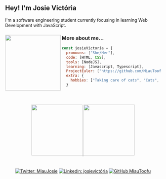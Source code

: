 ## Hey! I'm Josie Victória
<div>
  <div align="left">
    I'm a software engineering student currently focusing in learning Web Development with JavaScript.
  <div align="left">
    <img align="left" src="https://cdn.discordapp.com/attachments/932684797095084043/1021119705253167274/giphy.webp" width="180">  
  
  ### More about me...
  ```js
  const josieVictoria = {
    pronouns: ["She/Her"],
    code: [HTML, CSS],
    tools: [NodeJS],
    learning: [Javascript, Typescript],
    ProjectEuler: ["https://github.com/MiauToofu/PROJECTEULER-problems-solved"],
    extra: {
      hobbies: ["Taking care of cats", "Cats", "Cuddling with my cat"]
    }
  ```
    
  </div>
  <h1></h1>
  <div align="center">

<br>

<a href="https://github.com/bkarln">
<img height="165em" src="https://github-readme-stats.vercel.app/api?username=MiauToofu&show_icons=true&theme=github_dark&include_all_commits=true&count_private=true"/>
<img height="165em" src="https://github-readme-stats.vercel.app/api/top-langs/?username=MiauToofu&layout=compact&langs_count=7&theme=github_dark"/>

  </div>
    <h1></h1>
  <div align="center">
  
[![Twitter: MiauJosie](https://img.shields.io/twitter/follow/MiauJosie?style=social)](https://twitter.com/MiauJosie)
[![Linkedin: josievictória](https://img.shields.io/badge/-josievictória-blue?style=flat-square&logo=Linkedin&logoColor=white&link=https://www.linkedin.com/in/josievictória/)](https://www.linkedin.com/in/josievictória/)
[![GitHub MiauToofu](https://img.shields.io/github/followers/MiauToofu?label=follow&style=social)](https://github.com/MiauToofu)

  </div>
  <h1></h1>
</div>

